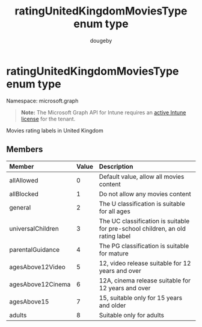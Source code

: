 ﻿---
title: "ratingUnitedKingdomMoviesType enum type"
description: "Movies rating labels in United Kingdom"
author: "dougeby"
localization_priority: Normal
ms.prod: "intune"
doc_type: enumPageType
---

# ratingUnitedKingdomMoviesType enum type

Namespace: microsoft.graph

> **Note:** The Microsoft Graph API for Intune requires an [active Intune license](https://go.microsoft.com/fwlink/?linkid=839381) for the tenant.

Movies rating labels in United Kingdom

## Members

| Member            | Value | Description                                                                    |
| :---------------- | :---- | :----------------------------------------------------------------------------- |
| allAllowed        | 0     | Default value, allow all movies content                                        |
| allBlocked        | 1     | Do not allow any movies content                                                |
| general           | 2     | The U classification is suitable for all ages                                  |
| universalChildren | 3     | The UC classification is suitable for pre-school children, an old rating label |
| parentalGuidance  | 4     | The PG classification is suitable for mature                                   |
| agesAbove12Video  | 5     | 12, video release suitable for 12 years and over                               |
| agesAbove12Cinema | 6     | 12A, cinema release suitable for 12 years and over                             |
| agesAbove15       | 7     | 15, suitable only for 15 years and older                                       |
| adults            | 8     | Suitable only for adults                                                       |
